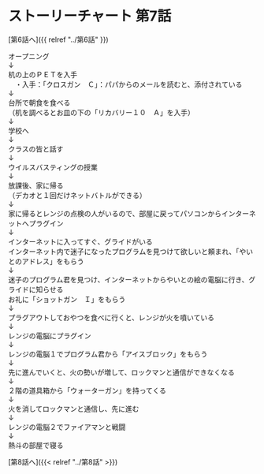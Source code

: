 # ストーリーチャート 第7話
[第6話へ]({{ relref "../第6話" }})

オープニング<br />
↓<br />
机の上のＰＥＴを入手<br />
　・入手：「クロスガン　Ｃ」：パパからのメールを読むと、添付されている<br />
↓<br />
台所で朝食を食べる<br />
（机を調べるとお皿の下の「リカバリー１０　Ａ」を入手）<br />
↓<br />
学校へ<br />
↓<br />
クラスの皆と話す<br />
↓<br />
ウイルスバスティングの授業<br />
↓<br />
放課後、家に帰る<br />
（デカオと１回だけネットバトルができる）<br />
↓<br />
家に帰るとレンジの点検の人がいるので、部屋に戻ってパソコンからインターネットへプラグイン<br />
↓<br />
インターネットに入ってすぐ、グライドがいる<br />
インターネット内で迷子になったプログラムを見つけて欲しいと頼まれ、「やいとのアドレス」をもらう<br />
↓<br />
迷子のプログラム君を見つけ、インターネットからやいとの絵の電脳に行き、グライドに知らせる<br />
お礼に「ショットガン　Ｉ」をもらう<br />
↓<br />
プラグアウトしておやつを食べに行くと、レンジが火を噴いている<br />
↓<br />
レンジの電脳にプラグイン<br />
↓<br />
レンジの電脳１でプログラム君から「アイスブロック」をもらう<br />
↓<br />
先に進んでいくと、火の勢いが増して、ロックマンと通信ができなくなる<br />
↓<br />
２階の道具箱から「ウォーターガン」を持ってくる<br />
↓<br />
火を消してロックマンと通信し、先に進む<br />
↓<br />
レンジの電脳２でファイアマンと戦闘<br />
↓<br />
熱斗の部屋で寝る

[第8話へ]({{< relref "../第8話" >}})